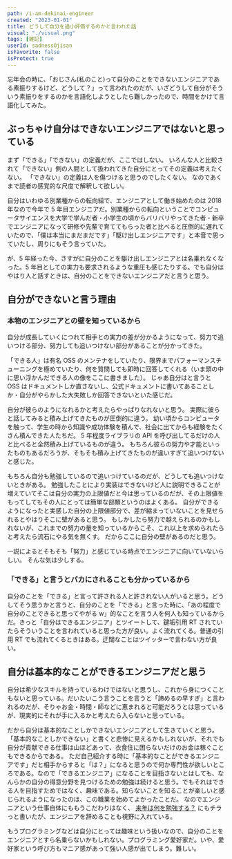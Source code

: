 ```yaml
---
path: /i-am-dekinai-engineer
created: "2023-01-01"
title: どうして自分を過小評価するのかと言われた話
visual: "./visual.png"
tags: [雑記]
userId: sadnessOjisan
isFavorite: false
isProtect: true
---
```


忘年会の時に、「おじさん(私のこと)って自分のことをできないエンジニアである素振りするけど、どうして？」って言われたのだが、いざどうして自分がそういう素振りをするのかを言語化しようとしたら難しかったので、時間をかけて言語化してみた。

## ぶっちゃけ自分はできないエンジニアではないと思っている

まず「できる」「できない」の定義だが、ここではしない。
いろんな人と比較されて「できない」側の人間として扱われてきた自分にとってその定義は考えたくない。
「できない」の定義は人を傷つけると思うのでしたくない。
なのであくまで読者の感覚的な尺度で解釈して欲しい。

自分はいわゆる別業種からの転向組で、エンジニアとして働き始めたのは 2018 年なので今年で 5 年目エンジニアだ。別業種からの転向ということでコンピュータサイエンスを大学で学んだ者・小学生の頃からバリバリやってきた者・新卒でエンジニアになって研修や先輩で育ててもらった者と比べると圧倒的に遅れていたので、「僕は本当にまだまだです」「駆け出しエンジニアです」と本音で思っていたし、周りにもそう言っていた。

が、5 年経った今、さすがに自分のことを駆け出しエンジニアとは名乗れなくなった。5 年目としての実力も要求されるような重圧も感じたりする。でも自分はやはり人と話すときは、自分のことをできないエンジニアだと言うと思う。

## 自分ができないと言う理由

### 本物のエンジニアとの壁を知っているから

自分が成長していくにつれて相手との実力の差が分かるようになって、努力で追いつける部分、努力しても追いつけない部分があることが分かってきた。

「できる人」は有名 OSS のメンテナをしていたり、限界までパフォーマンスチューニングを極めていたり、何を質問しても即時に回答してくれる（いま頭の中に思い浮かんだできる人の像をここに書きました）。
じゃあ自分はと言うと OSS はドキュメントしか直さないし、公式ドキュメントに書いてあることしか・自分がやらかした大失敗しか回答できないといた感じだ。

自分が彼らのようになれるかと考えたらやっぱりなれないと思う。
実際に彼らと話してみると積み上げてきたものが圧倒的に違う。
幼い頃からコンピュータを触って、学生の時から知識や成功体験を積んで、社会に出てからも経験をたくさん積んできた人たちだ。
5 年程度ライブラリの API を呼び出してるだけの人と比べると全然積み上げているものが違う。
もちろん彼らの努力や才能といったものもあるだろうが、そもそも積み上げてきたものが違いすぎて追いつけないと感じた。

もちろん自分も勉強しているので追いつけているのだが、どうしても追いつけないときがある。
勉強したことにより実装はできないけど人に説明できることが増えていてそこは自分の実力の上限値だと今は思っているのだが、その上限値をもってしてもその人にとっては簡単な部類というのはよくある。
自分ができるようになったと実感した自分の上限値部分で、差が縮まっていないことを見せられるとやはりそこに壁があると思う。
もしかしたら努力で越えられるのかもしれないが、これまでの努力の量を知っているからこそ、これ以上を求められたらと考えたら流石にやる気を無くす。
だからここに自分の壁があるのだと思う。

一説によるとそもそも「努力」と感じている時点でエンジニアに向いていないらしい。
そんな気は少しする。

### 「できる」と言うとバカにされることも分かっているから

自分のことを「できる」と言って許される人と許されない人がいると思う。どうしてそう思うかと言うと、自分のことを「できる」と言った時に、「あの程度で自分のことできると思ってやがる w」的なことを言う人を何人も知っているからだ。きっと「自分はできるエンジニア」とツイートして、鍵垢引用 RT されていたらそういうことを言われていると思った方が良い。よく流れてくる。普通の引用 RT でも流れてくるときはある。迂闊なことはツイッターで言わない方が良い。

## 自分は基本的なことができるエンジニアだと思う

自分は希少なスキルを持っているわけではないと思うし、これから身につくこともないと思っている。だいたいこう言うことを言うと「諦めるの早すぎ」と言われるのだが、そりゃお金・時間・師などに恵まれると可能だろうとは思っているが、現実的にそれが手に入るかと考えたら入らないと思っている。

だから自分は基本的なことしかできないエンジニアとして生きていくと思う。「基本的なことしかできない」と書くと悲惨に見えるかもしれないが、それでも自分が貢献できる仕事は山ほどあって、衣食住に困らないだけのお金は稼ぐこともできるからである。
ただ自己紹介する時に「基本的なことができるエンジニアです」だと相手からすると「は？」になると思うので何か専門性が欲しいところである。なので「できるエンジニア」になることを目指さないとはしても、なんらかの自分の得意分野を見つけるための勉強は続けると思う。でもそれはできる人を目指すためではなく、趣味である。知らないことを知ることが楽しいと感じられるようになったのは、この職業を始めてよかったことだ。
なのでエンジニアという仕事自体にももうこだわりはなく、 [来年は何を勉強する？](https://blog.ojisan.io/programming-hurikaeri-2022/#%E6%9D%A5%E5%B9%B4%E3%81%AF%E4%BD%95%E3%82%92%E5%8B%89%E5%BC%B7%E3%81%99%E3%82%8B) にもチラっと書いたが、エンジニアを辞めることも視野に入れている。

もうプログラミングなどは自分にとっては趣味という扱いなので、自分のことをエンジニアとすら名乗らないかもしれない。プログラミング愛好家だ。いや、愛好家という呼び方もマニア感があって強い人感が出てしまう。難しい。
